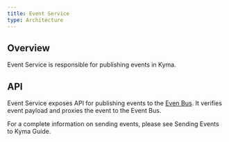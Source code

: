 ```yaml
---
title: Event Service
type: Architecture
---
```


## Overview

Event Service is responsible for publishing events in Kyma.

## API

Event Service exposes API for publishing events to the [Even Bus](https://github.com/kyma-project/kyma/tree/master/docs/event-bus/docs).
It verifies event payload and proxies the event to the Event Bus.

For a complete information on sending events, please see Sending Events to Kyma Guide.